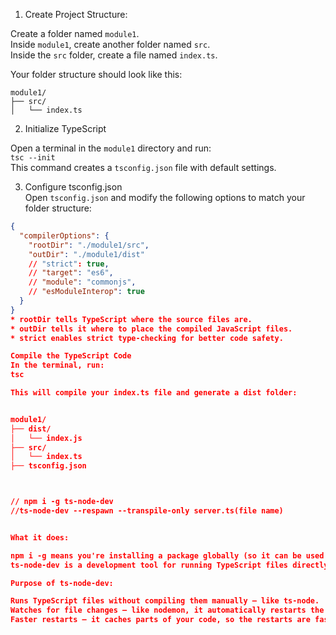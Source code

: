 1. Create Project Structure:

Create a folder named `module1`.  
Inside `module1`, create another folder named `src`.  
Inside the `src` folder, create a file named `index.ts`.

Your folder structure should look like this:

```
module1/
├── src/
│   └── index.ts
```




2. Initialize TypeScript

Open a terminal in the `module1` directory and run:  
`tsc --init`  
This command creates a `tsconfig.json` file with default settings.

3. Configure tsconfig.json  
Open `tsconfig.json` and modify the following options to match your folder structure:

```json
{
  "compilerOptions": {
    "rootDir": "./module1/src",
    "outDir": "./module1/dist"
    // "strict": true,
    // "target": "es6",
    // "module": "commonjs",
    // "esModuleInterop": true
  }
}
* rootDir tells TypeScript where the source files are.
* outDir tells it where to place the compiled JavaScript files.
* strict enables strict type-checking for better code safety.

Compile the TypeScript Code
In the terminal, run:
tsc

This will compile your index.ts file and generate a dist folder:


module1/
├── dist/
│   └── index.js
├── src/
│   └── index.ts
├── tsconfig.json



// npm i -g ts-node-dev
//ts-node-dev --respawn --transpile-only server.ts(file name)


What it does:

npm i -g means you're installing a package globally (so it can be used from anywhere on your system).
ts-node-dev is a development tool for running TypeScript files directly and automatically restarting the app when files change.

Purpose of ts-node-dev:

Runs TypeScript files without compiling them manually – like ts-node.
Watches for file changes – like nodemon, it automatically restarts the server when your code changes.
Faster restarts – it caches parts of your code, so the restarts are faster than ts-node + nodemon.